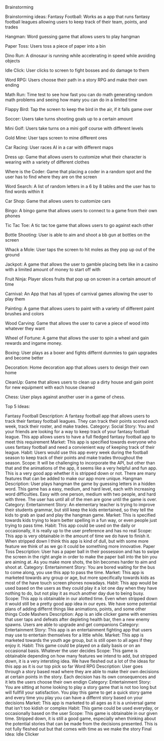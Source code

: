 Brainstorming

Brainstorming ideas: Fantasy Football: Works as a app that runs fantasy football leagues allowing users to keep track of their team, points, and trades

Hangman: Word guessing game that allows users to play hangman

Paper Toss: Users toss a piece of paper into a bin

Dino Run: A dinosaur is running while accelerating in speed while avoiding objects

Idle Click: User clicks to screen to fight bosses and do damage to them

Word RPG: Users choose their path in a story RPG and make their own ending

Math Run: Time test to see how fast you can do math generating random math problems and seeing how many you can do in a limited time

Flappy Bird: Tap the screen to keep the bird in the air, if it falls game over

Soccer: Users take turns shooting goals up to a certain amount

Mini Golf: Users take turns on a mini golf course with different levels

Gold Mine: User taps screen to mine different ores

Car Racing: User races AI in a car with different maps

Dress up: Game that allows users to customize what their character is wearing with a variety of different clothes

Where is the Coder: Game that placing a coder in a random spot and the user has to find where they are on the screen

Word Search: A list of random letters in a 6 by 8 tables and the user has to find words within it

Car Shop: Game that allows users to customize cars

Bingo: A bingo game that allows users to connect to a game from their own phones

Tic Tac Toe: A tic tac toe game that allows users to go against each other

Bottle Shooting: User is able to aim and shoot a bb gun at bottles on the screen

Whack a Mole: User taps the screen to hit moles as they pop up out of the ground

Jackpot: A game that allows the user to gamble placing bets like in a casino with a limited amount of money to start off with

Fruit Ninja: Player slices fruits that pop up on screen in a certain amount of time

Carnival: An App that has all types of carnival games allowing the user to play them

Painting: A game that allows users to paint with a variety of different paint brushes and colors

Wood Carving: Game that allows the user to carve a piece of wood into whatever they want

Wheel of Fortune: A game that allows the user to spin a wheel and gain rewards and ingame money.

Boxing: User plays as a boxer and fights differnt dummies to gain upgrades and become better

Decoration: Home decoration app that allows users to design their own home

CleanUp: Game that allows users to clean up a dirty house and gain point for new equipment with each house cleaned

Chess: User plays against another user in a game of chess.

Top 5 Ideas:

Fantasy Football Description: A fantasy football app that allows users to track their fantasy football leagues. They can track their points scored each week, track their roster, and make trades. Category: Social Story: You and your friends are looking for a way to keep track of your fantasy football league. This app allows users to have a full fledged fantasy football app to meet this requirement Market: This app is specified towards everyone who uses fantasy football and need a convienient way of keeping track of their league. Habit: Users would use this app every week during the football season to keep track of their points and make trades throughout the season. Scope: It will be challenging to incorporate the API, but other than that and the animations of the app, it seems like a very helpful and fun app. This is a very good app whether it is stripped down or not. There are many features that can be added to make our app more unique.
Hangman Description: User plays hangman the game by guessing letters in a hidden word. This game has a easy, medium, and hard level, each with increasing word difficulties. Easy with one person, medium with two people, and hard with three. The user has until all of the men are gone until the game is over. Category: Entertainment Story: An elementary teacher is trying to improve their students grammar, but still keep the kids entertained, so they tell the kids to grab an ipad and play the hangman game. Market: This is specified towards kids trying to learn better spelling in a fun way, or even people just trying to pass time. Habit: This app could be used on the daily or occasionally, it is really up to the user preference and has no real Scope: This app is very obtainable in the amount of time we do have to finish it. When stripped down I think this app is kind of dull, but with some more feature we think of as we go it could be something more innovative.
Paper Toss Description: User has a paper ball in their possession and has to swipe the screen in the right angle in order to make the paper ball into the bin you are aiming at. As you make more shots, the bin becomes harder to aim and shoot at. Category: Entertainment Story: You are bored waiting for the bus to come along, you use this app to pass the time. Market: This app is marketed towards any group or age, but more specifically towards kids as most of the have touch screen phones nowadays. Habit: This app would be used based on the users as they could play it a lot one day when they have nothing to do, but not play it as much another day due to being busy. Scope: This app is obtainable in our alotted time. Even when stripped down it would still be a pretty good app idea in our eyes. We have some potential plans of adding differnt things like animations, points, and some other things
Code Mashers Description: App is an idle clicker game with enemies that user taps and defeats after depleting health bar, then a new enemy spawns. Users are able to upgrade and get companions Category: Entertainment Story: This app is an entertainment fighting app that users may use to entertain themselves for a little while. Market: This app is marketed towards the youth age group, but is still open to all ages if they enjoy it. Habit: This game could be played on a daily basis or on an occasional basis. Whatever the user decides Scope: This game is obtainable depending on how many features we intend to add, but stripped down, it is a very intersting idea. We have fleshed out a lot of the ideas for this app as it is our top pick so far
Word RPG Description: User goes through a story based read where they are able to make their own decisions at certain points in the story. Each decision has its own consequences and it lets the users choose their own endign Category: Entertainment Story: You are sitting at home looking to play a story game that is not too long but will fullfill your satisfaction. You play this game to get a quick story game and every time you play you can have a differnt story based on your decisions Market: This app is marketed to all ages as it is a universal game that isn't too kidish or complex Habit: This game could be used everyday, or occasionally based on the user Scope: This game is obtainable in our given time. Stripped down, it is still a good game, especially when thinking about the potential stories that can be made from the decisions presented. This is not fully fleshed out but that comes with time as we make the story
Final Idea: Idle Clicker

